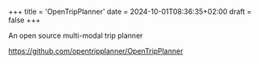 +++
title = 'OpenTripPlanner'
date = 2024-10-01T08:36:35+02:00
draft = false
+++

An open source multi-modal trip planner

https://github.com/opentripplanner/OpenTripPlanner
